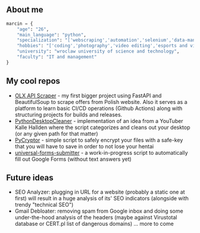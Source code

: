## About me
```python
marcin = {
	"age": "26",
	"main_language": "python",
	"specialization": "['webscraping','automation','selenium','data-manipulation']",
	"hobbies": "['coding','photography','video editing','esports and videogames','hackintoshing','fixing my car']",
	"university": "wroclaw university of science and technology",
	"faculty": "IT and management"
}
```
## My cool repos
 - [OLX API Scraper](https://github.com/dixone23/olx-api-scraper) - my first bigger project using FastAPI and BeautifulSoup to scrape offers from Polish website. Also it serves as a platform to learn basic CI/CD operations (Github Actions) along with structuring projects for builds and releases.
 - [PythonDesktopCleaner](https://github.com/dixone23/PythonDesktopCleaner) - implementation of an idea from a YouTuber Kalle Hallden where the script categorizes and cleans out your desktop (or any given path for that matter)
 - [PyCryptor](https://github.com/dixone23/PyCryptor) - simple script to safely encrypt your files with a safe-key that you will have to save in order to not lose your hentai
 - [universal-forms-submitter](https://github.com/dixone23/universal-forms-submitter) - a work-in-progress script to automatically fill out Google Forms (without text answers yet)

## Future ideas
- SEO Analyzer: plugging in URL for a website (probably a static one at first) will result in a huge analysis of its' SEO indicators (alongside with trendy "technical SEO")
- Gmail Debloater: removing spam from Google inbox and doing some under-the-hood analysis of the headers (maybe against Virustotal database or CERT.pl list of dangerous domains)
... more to come
